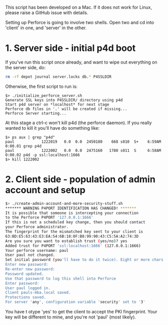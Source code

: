 This script has been developed on a Mac. If it does not work for Linux, please raise a GitHub issue with details.

Setting up Perforce is going to involve two shells.  Open two and cd into 'client' in one, and 'server' in the other.

# 1. Server side - initial p4d boot

If you've run this script once already, and want to wipe out everything on the server side, do:

```bash
rm -rf depot journal server.locks db.* P4SSLDIR
```

Otherwise, the first script to run is:

```
$> ./initialize_perforce_server.sh
Generate SSL keys into P4SSLDIR/ directory using p4d
Start p4d server on *localhost* for next stage
Perforce db files in '.' will be created if missing...
Perforce Server starting...
```

At this stage a ctrl-c won't kill p4d (the perforce daemon). If you really wanted to kill it you'll have do something like:

```
$> ps aux | grep "p4d"
paul            1222019   0.0  0.0  2450180    668 s010  S+    6:59AM   0:00.01 grep p4d
paul            1222002   0.0  0.0  2475160   1780 s011  S     6:58AM   0:00.02 p4d -p ssl:localhost:1666
$> kill 1222002
```

# 2. Client side - population of admin account and setup

```bash
$> ./create-admin-account-and-more-security-stuff.sh 
******* WARNING P4PORT IDENTIFICATION HAS CHANGED! *******
It is possible that someone is intercepting your connection
to the Perforce P4PORT '127.0.0.1:1666'
If this is not a scheduled key change, then you should contact
your Perforce administrator.
The fingerprint for the mismatched key sent to your client is
63:BD:E5:63:43:E3:EA:54:6B:18:0F:B8:99:90:43:C5:5A:A2:74:3D
Are you sure you want to establish trust (yes/no)? yes
Added trust for P4PORT 'ssl:localhost:1666' (127.0.0.1:1666)
Your perforce username: paul
User paul not changed.
Set initial password (you'll have to do it twice). Eight or more chars ((upper case or lower case) and digits)
Enter new password: 
Re-enter new password: 
Password updated.
Use that password to log this shell into Perforce
Enter password: 
User paul logged in.
Client pauls-mba.local saved.
Protections saved.
For server 'any', configuration variable 'security' set to '3'
```

You have t otype 'yes' to get the client to accept the PKI fingerprint. Your key will be different to mine, and you're not 'paul' (most likely).